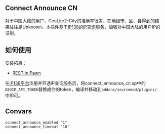 ## Connect Announce CN
对于中国大陆的用户，GeoLite2-City的准确率很差，在地级市、区、县得到的结果往往是Unknown。本插件基于[IP138的IP查询服务](https://user.ip138.com/ip/doc)，加强对中国大陆的用户IP的识别。

## 如何使用
安装拓展：
* [REST in Pawn](https://forums.alliedmods.net/showthread.php?t=298024)

在[IP138平台](https://user.ip138.com/ip/doc)注册并开通IP查询服务后，将connect_announce_cn.sp中的`GEOIP_API_TOKEN`替换成你的token，编译并移动到`addons/sourcemod/plugins/`中即可。

## Convars
```
connect_announce_enabled "1"
connect_announce_timeout "10"
```